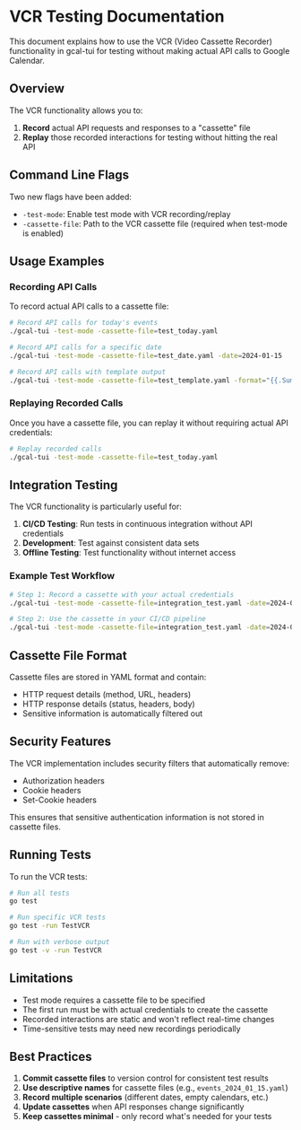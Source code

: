 # VCR Testing Documentation

This document explains how to use the VCR (Video Cassette Recorder) functionality in gcal-tui for testing without making actual API calls to Google Calendar.

## Overview

The VCR functionality allows you to:
1. **Record** actual API requests and responses to a "cassette" file
2. **Replay** those recorded interactions for testing without hitting the real API

## Command Line Flags

Two new flags have been added:

- `-test-mode`: Enable test mode with VCR recording/replay
- `-cassette-file`: Path to the VCR cassette file (required when test-mode is enabled)

## Usage Examples

### Recording API Calls

To record actual API calls to a cassette file:

```bash
# Record API calls for today's events
./gcal-tui -test-mode -cassette-file=test_today.yaml

# Record API calls for a specific date
./gcal-tui -test-mode -cassette-file=test_date.yaml -date=2024-01-15

# Record API calls with template output
./gcal-tui -test-mode -cassette-file=test_template.yaml -format="{{.Summary}}"
```

### Replaying Recorded Calls

Once you have a cassette file, you can replay it without requiring actual API credentials:

```bash
# Replay recorded calls
./gcal-tui -test-mode -cassette-file=test_today.yaml
```

## Integration Testing

The VCR functionality is particularly useful for:

1. **CI/CD Testing**: Run tests in continuous integration without API credentials
2. **Development**: Test against consistent data sets
3. **Offline Testing**: Test functionality without internet access

### Example Test Workflow

```bash
# Step 1: Record a cassette with your actual credentials
./gcal-tui -test-mode -cassette-file=integration_test.yaml -date=2024-01-15

# Step 2: Use the cassette in your CI/CD pipeline
./gcal-tui -test-mode -cassette-file=integration_test.yaml -date=2024-01-15
```

## Cassette File Format

Cassette files are stored in YAML format and contain:
- HTTP request details (method, URL, headers)
- HTTP response details (status, headers, body)
- Sensitive information is automatically filtered out

## Security Features

The VCR implementation includes security filters that automatically remove:
- Authorization headers
- Cookie headers
- Set-Cookie headers

This ensures that sensitive authentication information is not stored in cassette files.

## Running Tests

To run the VCR tests:

```bash
# Run all tests
go test

# Run specific VCR tests
go test -run TestVCR

# Run with verbose output
go test -v -run TestVCR
```

## Limitations

- Test mode requires a cassette file to be specified
- The first run must be with actual credentials to create the cassette
- Recorded interactions are static and won't reflect real-time changes
- Time-sensitive tests may need new recordings periodically

## Best Practices

1. **Commit cassette files** to version control for consistent test results
2. **Use descriptive names** for cassette files (e.g., `events_2024_01_15.yaml`)
3. **Record multiple scenarios** (different dates, empty calendars, etc.)
4. **Update cassettes** when API responses change significantly
5. **Keep cassettes minimal** - only record what's needed for your tests